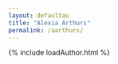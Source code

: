 ```yaml
---
layout: defaultau
title: "Alexia Arthurs"
permalink: /aarthurs/
---
```

{% include loadAuthor.html %}
<script>
    $(document).ready(function(){
        showAuthorBio('{{ page.authorId }}');
   });
</script>

